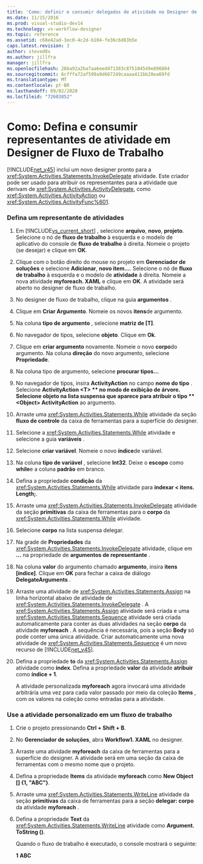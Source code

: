 ```yaml
---
title: 'Como: definir e consumir delegados de atividade no Designer de Fluxo de Trabalho | Microsoft Docs'
ms.date: 11/15/2016
ms.prod: visual-studio-dev14
ms.technology: vs-workflow-designer
ms.topic: reference
ms.assetid: c68e42ad-3ec0-4c2d-b104-fe36c6d83b5e
caps.latest.revision: 3
author: steved0x
ms.author: jillfra
manager: jillfra
ms.openlocfilehash: 26ba92a2ba7aa6eed471383c875104549e896804
ms.sourcegitcommit: 6cfffa72af599a9d667249caaaa411bb28ea69fd
ms.translationtype: MT
ms.contentlocale: pt-BR
ms.lasthandoff: 09/02/2020
ms.locfileid: "72603852"
---
```

# <a name="how-to-define-and-consume-activity-delegates-in-the-workflow-designer"></a>Como: Defina e consumir representantes de atividade em Designer de Fluxo de Trabalho
[!INCLUDE[net_v45](../includes/net-v45-md.md)] inclui um novo designer pronto para a <xref:System.Activities.Statements.InvokeDelegate> atividade. Este criador pode ser usado para atribuir os representantes para a atividade que derivam de <xref:System.Activities.ActivityDelegate>, como <xref:System.Activities.ActivityAction> ou <xref:System.Activities.ActivityFunc%601>.

### <a name="define-an-activity-delegate"></a>Defina um representante de atividades

1. Em [!INCLUDE[vs_current_short](../includes/vs-current-short-md.md)] , selecione **arquivo**, **novo**, **projeto**. Selecione o nó de **fluxo de trabalho** à esquerda e o modelo de aplicativo do console de **fluxo de trabalho** à direita. Nomeie o projeto (se desejar) e clique em **OK**.

2. Clique com o botão direito do mouse no projeto em **Gerenciador de soluções** e selecione **Adicionar**, **novo item...**. Selecione o nó de **fluxo de trabalho** à esquerda e o modelo de **atividade** à direita. Nomeie a nova atividade **myforeach. XAML** e clique em **OK**. A atividade será aberto no designer de fluxo de trabalho.

3. No designer de fluxo de trabalho, clique na guia **argumentos** .

4. Clique em **Criar Argumento**. Nomeie os novos **itens**de argumento.

5. Na coluna **tipo de argumento** , selecione **matriz de [T]**.

6. No navegador de tipos, selecione  **objeto**. Clique em **Ok**.

7. Clique em **criar argumento** novamente. Nomeie o novo **corpo**do argumento. Na coluna **direção** do novo argumento, selecione **Propriedade**.

8. Na coluna tipo de argumento, selecione **procurar tipos...**

9. No navegador de tipos, insira **ActivityAction** no campo **nome do tipo** . Selecione **ActivityAction \<T> ** no modo de exibição de árvore. Selecione **objeto** na lista suspensa que aparece para atribuir o tipo ** \<Object> ActivityAction** ao argumento.

10. Arraste uma <xref:System.Activities.Statements.While> atividade da seção **fluxo de controle** da caixa de ferramentas para a superfície do designer.

11. Selecione a <xref:System.Activities.Statements.While> atividade e selecione a guia **variáveis** .

12. Selecione **criar variável**. Nomeie o novo **índice**de variável.

13. Na coluna **tipo de variável** , selecione **Int32**. Deixe o **escopo** como **while**e a coluna **padrão** em branco.

14. Defina a propriedade **condição** da <xref:System.Activities.Statements.While> atividade para **indexar < itens. Length;**.

15. Arraste uma <xref:System.Activities.Statements.InvokeDelegate> atividade da seção **primitivas** da caixa de ferramentas para o **corpo** da <xref:System.Activities.Statements.While> atividade.

16. Selecione **corpo** na lista suspensa delegar.

17. Na grade de **Propriedades** da <xref:System.Activities.Statements.InvokeDelegate> atividade, clique em **...** na propriedade de **argumentos de representante** .

18. Na coluna **valor** do argumento chamado **argumento**, insira **itens [índice]**. Clique em **OK** para fechar a caixa de diálogo **DelegateArguments** .

19. Arraste uma atividade de <xref:System.Activities.Statements.Assign> na linha horizontal abaixo de atividade de <xref:System.Activities.Statements.InvokeDelegate> . A  <xref:System.Activities.Statements.Assign> atividade será criada e uma <xref:System.Activities.Statements.Sequence> atividade será criada automaticamente para conter as duas atividades na seção **corpo** da atividade **myforeach** . A sequência é necessária, pois a seção **Body** só pode conter uma única atividade. Criar automaticamente uma nova atividade de <xref:System.Activities.Statements.Sequence> é um novo recurso de [!INCLUDE[net_v45](../includes/net-v45-md.md)].

20. Defina a propriedade **to** da <xref:System.Activities.Statements.Assign> atividade como **index**. Defina a propriedade **valor** da atividade **atribuir** como **índice + 1**.

    A atividade personalizada **myforeach** agora invocará uma atividade arbitrária uma vez para cada valor passado por meio da coleção **Items** , com os valores na coleção como entradas para a atividade.

### <a name="use-the-custom-activity-in-a-workflow"></a>Use a atividade personalizado em um fluxo de trabalho

1. Crie o projeto pressionando **Ctrl + Shift + B**.

2. No **Gerenciador de soluções**, abra **Workflow1. XAML** no designer.

3. Arraste uma atividade **myforeach** da caixa de ferramentas para a superfície do designer. A atividade será em uma seção da caixa de ferramentas com o mesmo nome que o projeto.

4. Defina a propriedade **Items** da atividade **myforeach** como **New Object [] {1, "ABC"}**.

5. Arraste uma <xref:System.Activities.Statements.WriteLine> atividade da seção **primitivas** da caixa de ferramentas para a seção **delegar: corpo** da atividade **myforeach** .

6. Defina a propriedade **Text** da <xref:System.Activities.Statements.WriteLine> atividade como **Argument. ToString ()**.

   Quando o fluxo de trabalho é executado, o console mostrará o seguinte:

   **1** 
    **ABC**